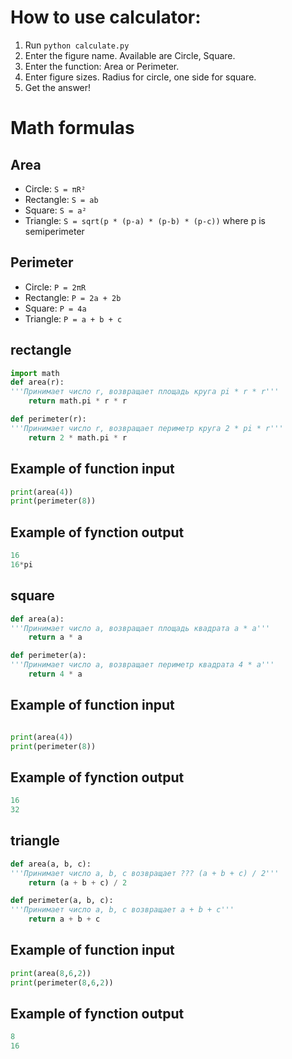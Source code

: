 # How to use calculator:
1. Run `python calculate.py`
2. Enter the figure name. Available are Circle, Square.
3. Enter the function: Area or Perimeter.
4. Enter figure sizes. Radius for circle, one side for square.
5. Get the answer!

# Math formulas
## Area
- Circle: `S = πR²`
- Rectangle: `S = ab`
- Square: `S = a²`
- Triangle: `S = sqrt(p * (p-a) * (p-b) * (p-c))` where p is semiperimeter

## Perimeter
- Circle: `P = 2πR`
- Rectangle: `P = 2a + 2b`
- Square: `P = 4a`
- Triangle: `P = a + b + c`


## rectangle
```python
import math
def area(r): 
'''Принимает число r, возвращает площадь круга pi * r * r'''
    return math.pi * r * r

def perimeter(r):
'''Принимает число r, возвращает периметр круга 2 * pi * r'''
    return 2 * math.pi * r
```
## Example of function input
```python
print(area(4))
print(perimeter(8))
```
## Example of fynction output
```python
16
16*pi
```
## square
```python
def area(a):
'''Принимает число a, возвращает площадь квадрата a * a'''
    return a * a

def perimeter(a):
'''Принимает число a, возвращает периметр квадрата 4 * a'''
    return 4 * a
```
## Example of function input
```python

print(area(4))
print(perimeter(8))
```
## Example of fynction output
```python
16
32
```
## triangle
```python
def area(a, b, c):
'''Принимает число a, b, c возвращает ??? (a + b + c) / 2'''
    return (a + b + c) / 2

def perimeter(a, b, c):
'''Принимает число a, b, c возвращает a + b + c'''
    return a + b + c
```
## Example of function input
```python
print(area(8,6,2))
print(perimeter(8,6,2))
```
## Example of fynction output
```python
8
16
```